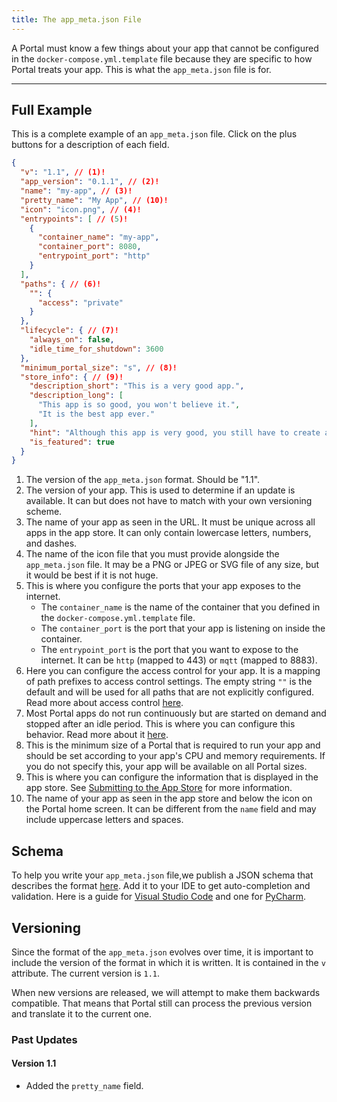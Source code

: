 ```yaml
---
title: The app_meta.json File
---
```


A Portal must know a few things about your app that cannot be configured in the `docker-compose.yml.template` file
because they are specific to how Portal treats your app.
This is what the `app_meta.json` file is for.

---

## Full Example

This is a complete example of an `app_meta.json` file.
Click on the plus buttons for a description of each field.

```json
{
  "v": "1.1", // (1)!
  "app_version": "0.1.1", // (2)!
  "name": "my-app", // (3)!
  "pretty_name": "My App", // (10)!
  "icon": "icon.png", // (4)!
  "entrypoints": [ // (5)!
    {
      "container_name": "my-app",
      "container_port": 8080,
      "entrypoint_port": "http"
    }
  ],
  "paths": { // (6)!
    "": {
      "access": "private"
    }
  },
  "lifecycle": { // (7)!
    "always_on": false,
    "idle_time_for_shutdown": 3600
  },
  "minimum_portal_size": "s", // (8)!
  "store_info": { // (9)!
    "description_short": "This is a very good app.",
    "description_long": [
      "This app is so good, you won't believe it.",
      "It is the best app ever."
    ],
    "hint": "Although this app is very good, you still have to create an account to use it.",
    "is_featured": true
  }
}
```

1. The version of the `app_meta.json` format. Should be "1.1".
2. The version of your app. This is used to determine if an update is available.
    It can but does not have to match with your own versioning scheme.
3. The name of your app as seen in the URL.
    It must be unique across all apps in the app store.
    It can only contain lowercase letters, numbers, and dashes.
4. The name of the icon file that you must provide alongside the `app_meta.json` file.
    It may be a PNG or JPEG or SVG file of any size, but it would be best if it is not huge.
5. This is where you configure the ports that your app exposes to the internet.
    * The `container_name` is the name of the container that you defined in the `docker-compose.yml.template` file.
    * The `container_port` is the port that your app is listening on inside the container.
    * The `entrypoint_port` is the port that you want to expose to the internet.
        It can be `http` (mapped to 443) or `mqtt` (mapped to 8883).
6. Here you can configure the access control for your app.
    It is a mapping of path prefixes to access control settings.
    The empty string `""` is the default and will be used for all paths that are not explicitly configured.
    Read more about access control [here](routing_and_ac.md).
7. Most Portal apps do not run continuously but are started on demand and stopped after an idle period.
    This is where you can configure this behavior. Read more about it [here](lifecycle.md).
8. This is the minimum size of a Portal that is required to run your app 
    and should be set according to your app's CPU and memory requirements.
    If you do not specify this, your app will be available on all Portal sizes.
9. This is where you can configure the information that is displayed in the app store.
    See [Submitting to the App Store](submitting.md) for more information.
10. The name of your app as seen in the app store and below the icon on the Portal home screen.
    It can be different from the `name` field and may include uppercase letters and spaces.

## Schema

To help you write your `app_meta.json` file,we publish a JSON schema that describes the format 
[here](https://storageaccountportab0da.blob.core.windows.net/json-schema/0-21-0/schema_app_meta_1.0.json).
Add it to your IDE to get auto-completion and validation.
Here is a guide for [Visual Studio Code](https://code.visualstudio.com/docs/languages/json#_json-schemas-and-settings)
and one for [PyCharm](https://www.jetbrains.com/help/pycharm/json.html#ws_json_schema_add_custom).

## Versioning

Since the format of the `app_meta.json` evolves over time,
it is important to include the version of the format in which it is written.
It is contained in the `v` attribute.
The current version is `1.1`.

When new versions are released, we will attempt to make them backwards compatible.
That means that Portal still can process the previous version
and translate it to the current one.

### Past Updates

#### Version 1.1

* Added the `pretty_name` field.

